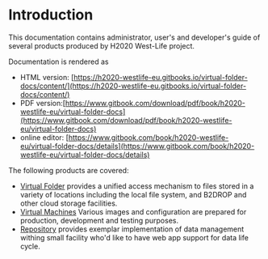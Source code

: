 # Introduction

This documentation contains administrator, user's and developer's guide of several products produced by H2020 West-Life project.

Documentation is rendered as

* HTML version: [https://h2020-westlife-eu.gitbooks.io/virtual-folder-docs/content/](https://h2020-westlife-eu.gitbooks.io/virtual-folder-docs/content/)
* PDF version:[https://www.gitbook.com/download/pdf/book/h2020-westlife-eu/virtual-folder-docs](https://www.gitbook.com/download/pdf/book/h2020-westlife-eu/virtual-folder-docs)
* online editor: [https://www.gitbook.com/book/h2020-westlife-eu/virtual-folder-docs/details](https://www.gitbook.com/book/h2020-westlife-eu/virtual-folder-docs/details)

The following products are covered:

* [Virtual Folder](virtual-folder/) provides a unified access mechanism to files stored in a variety of locations including the local file system, and B2DROP and other cloud storage facilities. 
* [Virtual Machines](virtual-machines.md) Various images and configuration are prepared for production, development and testing purposes.
* [Repository](repository/) provides exemplar implementation of data management withing small facility who'd like to have web app support for data life cycle.

